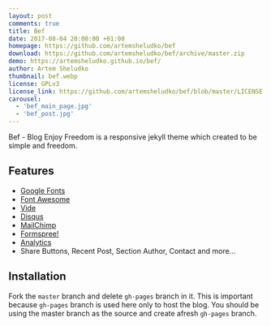 ```yaml
---
layout: post
comments: true
title: Bef
date: 2017-08-04 20:00:00 +01:00
homepage: https://github.com/artemsheludko/bef
download: https://github.com/artemsheludko/bef/archive/master.zip
demo: https://artemsheludko.github.io/bef/
author: Artem Sheludko
thumbnail: bef.webp
license: GPLv3
license_link: https://github.com/artemsheludko/bef/blob/master/LICENSE.txt
carousel:
  - 'bef_main_page.jpg'
  - 'bef_post.jpg'
---
```


Bef - Blog Enjoy Freedom is a responsive jekyll theme which created to be simple and freedom.

## Features

* [Google Fonts](https://fonts.google.com/)
* [Font Awesome](https://fontawesome.io/)
* [Vide](https://vodkabears.github.io/vide/)
* [Disqus](https://disqus.com/)
* [MailChimp](https://mailchimp.com/)
* [Formspree!](https://formspree.io/)
* [Analytics](https://analytics.google.com/analytics/web/)
* Share Buttons, Recent Post, Section Author, Contact and more...

## Installation

Fork the `master` branch and delete `gh-pages` branch in it. This is important because `gh-pages` branch is used here only to host the blog. You should be using the master branch as the source and create afresh `gh-pages` branch.
